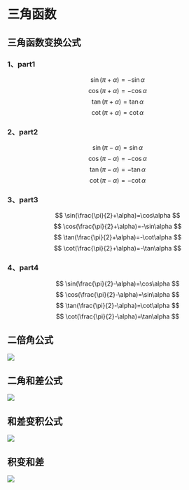 # 三角函数

## 三角函数变换公式
### 1、part1

$$
\sin(\pi+\alpha)=-\sin\alpha
$$
$$
\cos(\pi+\alpha)=-\cos\alpha
$$
$$
\tan(\pi+\alpha)=\tan\alpha
$$
$$
\cot(\pi+\alpha)=\cot\alpha
$$
### 2、part2
$$
\sin(\pi-\alpha)=\sin\alpha
$$
$$
\cos(\pi-\alpha)=-\cos\alpha
$$
$$
\tan(\pi-\alpha)=-\tan\alpha
$$
$$
\cot(\pi-\alpha)=-\cot\alpha
$$
### 3、part3
$$
\sin(\frac{\pi}{2}+\alpha)=\cos\alpha
$$
$$
\cos(\frac{\pi}{2}+\alpha)=-\sin\alpha
$$
$$
\tan(\frac{\pi}{2}+\alpha)=-\cot\alpha
$$
$$
\cot(\frac{\pi}{2}+\alpha)=-\tan\alpha
$$
### 4、part4
$$
\sin(\frac{\pi}{2}-\alpha)=\cos\alpha
$$
$$
\cos(\frac{\pi}{2}-\alpha)=\sin\alpha
$$
$$
\tan(\frac{\pi}{2}-\alpha)=\cot\alpha
$$
$$
\cot(\frac{\pi}{2}-\alpha)=\tan\alpha
$$



## 二倍角公式

![](https://rgdz-img.oss-cn-hangzhou.aliyuncs.com/img/20211023021123.png)
## 二角和差公式
![](https://rgdz-img.oss-cn-hangzhou.aliyuncs.com/img/20211023020931.png)

## 和差变积公式

![](https://rgdz-img.oss-cn-hangzhou.aliyuncs.com/img/20211023021212.png)

## 积变和差
![](https://rgdz-img.oss-cn-hangzhou.aliyuncs.com/img/20211023021253.png)